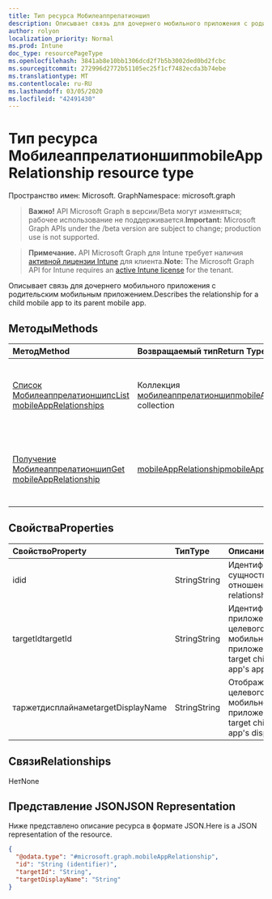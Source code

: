 ```yaml
---
title: Тип ресурса Мобилеаппрелатионшип
description: Описывает связь для дочернего мобильного приложения с родительским мобильным приложением.
author: rolyon
localization_priority: Normal
ms.prod: Intune
doc_type: resourcePageType
ms.openlocfilehash: 3841ab8e10bb1306dcd2f7b5b3002ded0bd2fcbc
ms.sourcegitcommit: 272996d2772b51105ec25f1cf7482ecda3b74ebe
ms.translationtype: MT
ms.contentlocale: ru-RU
ms.lasthandoff: 03/05/2020
ms.locfileid: "42491430"
---
```

# <a name="mobileapprelationship-resource-type"></a><span data-ttu-id="55ea3-103">Тип ресурса Мобилеаппрелатионшип</span><span class="sxs-lookup"><span data-stu-id="55ea3-103">mobileAppRelationship resource type</span></span>

<span data-ttu-id="55ea3-104">Пространство имен: Microsoft. Graph</span><span class="sxs-lookup"><span data-stu-id="55ea3-104">Namespace: microsoft.graph</span></span>

> <span data-ttu-id="55ea3-105">**Важно!** API Microsoft Graph в версии/Beta могут изменяться; рабочее использование не поддерживается.</span><span class="sxs-lookup"><span data-stu-id="55ea3-105">**Important:** Microsoft Graph APIs under the /beta version are subject to change; production use is not supported.</span></span>

> <span data-ttu-id="55ea3-106">**Примечание.** API Microsoft Graph для Intune требует наличия [активной лицензии Intune](https://go.microsoft.com/fwlink/?linkid=839381) для клиента.</span><span class="sxs-lookup"><span data-stu-id="55ea3-106">**Note:** The Microsoft Graph API for Intune requires an [active Intune license](https://go.microsoft.com/fwlink/?linkid=839381) for the tenant.</span></span>

<span data-ttu-id="55ea3-107">Описывает связь для дочернего мобильного приложения с родительским мобильным приложением.</span><span class="sxs-lookup"><span data-stu-id="55ea3-107">Describes the relationship for a child mobile app to its parent mobile app.</span></span>

## <a name="methods"></a><span data-ttu-id="55ea3-108">Методы</span><span class="sxs-lookup"><span data-stu-id="55ea3-108">Methods</span></span>
|<span data-ttu-id="55ea3-109">Метод</span><span class="sxs-lookup"><span data-stu-id="55ea3-109">Method</span></span>|<span data-ttu-id="55ea3-110">Возвращаемый тип</span><span class="sxs-lookup"><span data-stu-id="55ea3-110">Return Type</span></span>|<span data-ttu-id="55ea3-111">Описание</span><span class="sxs-lookup"><span data-stu-id="55ea3-111">Description</span></span>|
|:---|:---|:---|
|[<span data-ttu-id="55ea3-112">Список Мобилеаппрелатионшипс</span><span class="sxs-lookup"><span data-stu-id="55ea3-112">List mobileAppRelationships</span></span>](../api/intune-apps-mobileapprelationship-list.md)|<span data-ttu-id="55ea3-113">Коллекция [мобилеаппрелатионшип](../resources/intune-apps-mobileapprelationship.md)</span><span class="sxs-lookup"><span data-stu-id="55ea3-113">[mobileAppRelationship](../resources/intune-apps-mobileapprelationship.md) collection</span></span>|<span data-ttu-id="55ea3-114">Список свойств и связей объектов [мобилеаппрелатионшип](../resources/intune-apps-mobileapprelationship.md) .</span><span class="sxs-lookup"><span data-stu-id="55ea3-114">List properties and relationships of the [mobileAppRelationship](../resources/intune-apps-mobileapprelationship.md) objects.</span></span>|
|[<span data-ttu-id="55ea3-115">Получение Мобилеаппрелатионшип</span><span class="sxs-lookup"><span data-stu-id="55ea3-115">Get mobileAppRelationship</span></span>](../api/intune-apps-mobileapprelationship-get.md)|[<span data-ttu-id="55ea3-116">mobileAppRelationship</span><span class="sxs-lookup"><span data-stu-id="55ea3-116">mobileAppRelationship</span></span>](../resources/intune-apps-mobileapprelationship.md)|<span data-ttu-id="55ea3-117">Чтение свойств и связей объекта [мобилеаппрелатионшип](../resources/intune-apps-mobileapprelationship.md) .</span><span class="sxs-lookup"><span data-stu-id="55ea3-117">Read properties and relationships of the [mobileAppRelationship](../resources/intune-apps-mobileapprelationship.md) object.</span></span>|

## <a name="properties"></a><span data-ttu-id="55ea3-118">Свойства</span><span class="sxs-lookup"><span data-stu-id="55ea3-118">Properties</span></span>
|<span data-ttu-id="55ea3-119">Свойство</span><span class="sxs-lookup"><span data-stu-id="55ea3-119">Property</span></span>|<span data-ttu-id="55ea3-120">Тип</span><span class="sxs-lookup"><span data-stu-id="55ea3-120">Type</span></span>|<span data-ttu-id="55ea3-121">Описание</span><span class="sxs-lookup"><span data-stu-id="55ea3-121">Description</span></span>|
|:---|:---|:---|
|<span data-ttu-id="55ea3-122">id</span><span class="sxs-lookup"><span data-stu-id="55ea3-122">id</span></span>|<span data-ttu-id="55ea3-123">String</span><span class="sxs-lookup"><span data-stu-id="55ea3-123">String</span></span>|<span data-ttu-id="55ea3-124">Идентификатор сущности отношения.</span><span class="sxs-lookup"><span data-stu-id="55ea3-124">The relationship entity id.</span></span>|
|<span data-ttu-id="55ea3-125">targetId</span><span class="sxs-lookup"><span data-stu-id="55ea3-125">targetId</span></span>|<span data-ttu-id="55ea3-126">String</span><span class="sxs-lookup"><span data-stu-id="55ea3-126">String</span></span>|<span data-ttu-id="55ea3-127">Идентификатор приложения целевого дочернего мобильного приложения.</span><span class="sxs-lookup"><span data-stu-id="55ea3-127">The target child mobile app's app id.</span></span>|
|<span data-ttu-id="55ea3-128">таржетдисплайнаме</span><span class="sxs-lookup"><span data-stu-id="55ea3-128">targetDisplayName</span></span>|<span data-ttu-id="55ea3-129">String</span><span class="sxs-lookup"><span data-stu-id="55ea3-129">String</span></span>|<span data-ttu-id="55ea3-130">Отображаемое имя целевого дочернего мобильного приложения.</span><span class="sxs-lookup"><span data-stu-id="55ea3-130">The target child mobile app's display name.</span></span>|

## <a name="relationships"></a><span data-ttu-id="55ea3-131">Связи</span><span class="sxs-lookup"><span data-stu-id="55ea3-131">Relationships</span></span>
<span data-ttu-id="55ea3-132">Нет</span><span class="sxs-lookup"><span data-stu-id="55ea3-132">None</span></span>

## <a name="json-representation"></a><span data-ttu-id="55ea3-133">Представление JSON</span><span class="sxs-lookup"><span data-stu-id="55ea3-133">JSON Representation</span></span>
<span data-ttu-id="55ea3-134">Ниже представлено описание ресурса в формате JSON.</span><span class="sxs-lookup"><span data-stu-id="55ea3-134">Here is a JSON representation of the resource.</span></span>
<!-- {
  "blockType": "resource",
  "keyProperty": "id",
  "@odata.type": "microsoft.graph.mobileAppRelationship"
}
-->
``` json
{
  "@odata.type": "#microsoft.graph.mobileAppRelationship",
  "id": "String (identifier)",
  "targetId": "String",
  "targetDisplayName": "String"
}
```



